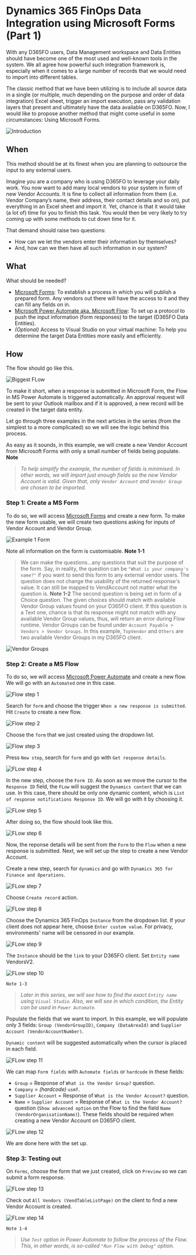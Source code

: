 # Dynamics 365 FinOps Data Integration using Microsoft Forms (Part 1)


With any D365FO users, Data Management workspace and Data Entities should have become one of the most used and well-known tools in the system. We all agree how powerful such integration framework is, especially when it comes to a large number of records that we would need to import into different tables.

The classic method that we have been utilizing is to include all source data in a single (or multiple, much depending on the purpose and order of data integration) Excel sheet, trigger an import execution, pass any validation layers that present and ultimately have the data available on D365FO. Now, I would like to propose another method that might come useful in some circumstances: Using Microsoft Forms.

![Introduction](Introduction.png "The trio")

## When

This method should be at its finest when you are planning to outsource the input to any external users.

Imagine you are a company who is using D365FO to leverage your daily work. You now want to add many local vendors to your system in form of new Vendor Accounts. It is fine to collect all information from them (i.e. Vendor Company’s name, their address, their contact details and so on), put everything in an Excel sheet and import it. Yet, chance is that it would take (a lot of) time for you to finish this task. You would then be very likely to try coming up with some methods to cut down time for it.

That demand should raise two questions:

- How can we let the vendors enter their information by themselves?
- And, how can we then have all such information in our system?

## What

What should be needed?

- [Microsoft Forms](https://forms.office.com/): To establish a process in which you will publish a prepared form. Any vendors out there will have the access to it and they can fill any fields on in.
- [Microsoft Power Automate aka. Microsoft Flow](https://flow.microsoft.com/): To set up a protocol to push the input information (form responses) to the target (D365FO Data Entities).
- *(Optional)* Access to Visual Studio on your virtual machine: To help you determine the target Data Entities more easily and efficiently.

## How

The flow should go like this.

![Biggest FLow](Biggest-Flow.png "The Biggest FLow")

To make it short, when a response is submitted in Microsoft Form, the Flow in MS Power Automate is triggered automatically. An approval request will be sent to your Outlook mailbox and if it is approved, a new record will be created in the target data entity.

Let go through three examples in the next articles in the series (from the simplest to a more complicated) so we will see the logic behind this process.

As easy as it sounds, in this example, we will create a new Vendor Account from Microsoft Forms with only a small number of fields being populate.
**Note**
> *To help simplify the example, the number of fields is minimised. In other words, we will import just enough fields so the new Vendor Account is valid.*
> *Given that, only `Vendor Account` and `Vendor Group` are chosen to be imported.*

### Step 1: Create a MS Form

To do so, we will access [Microsoft Forms](https://forms.office.com/) and create a new form. To make the new form usable, we will create two questions asking for inputs of Vendor Account and Vendor Group.

![Example 1 Form](E1-1-NewForm.png "Example 1 Form")

Note all information on the form is customisable.
**Note 1-1**
> We can make the questions...any questions that suit the purpose of the form. Say, in reality, the question can be `"What is your company's name?"` if you want to send this form to any external vendor users. The question does not change the usability of the returned response's value. It can still be mapped to VendAccount not matter what the question is.
**Note 1-2**
> The second question is being set in form of a Choice question. The given choices should match with available Vendor Group values found on your D365FO client. If this question is a Text one, chance is that its response might not match with any available Vendor Group values, thus, will return an error during Flow runtime.
> Vendor Groups can be found under `Account Payable > Vendors > Vendor Groups`. In this example, `TopVendor` and `Others` are two available Vendor Groups in my D365FO client.

![Vendor Groups](E1-2-VendorGroups.png "Vendor Groups")

### Step 2: Create a MS Flow

To do so, we will access [Microsoft Power Automate](https://flow.microsoft.com/) and create a new flow. We will go with an `Automated` one in this case.

![Flow step 1](E1-3-Flow-1.png "Automated flow")

Search for `form` and choose the trigger `When a new response is submitted`. Hit `Create` to create a new flow.

![Flow step 2](E1-4-Flow-2.png "Form trigger")

Choose the `form` that we just created using the dropdown list.

![Flow step 3](E1-5-Flow-3.png "Choose form")

Press `New step`, search for `form` and go with `Get response details`.

![FLow step 4](E1-6-Flow-4.png "New step: Get response details")

In the new step, choose the `Form ID`. As soon as we move the cursor to the `Response ID` field, the `FLow` will suggest the `Dynamics content` that we can use. In this case, there should be only one dynamic content, which is `List of response notifications Response ID`. We will go with it by choosing it.

![FLow step 5](E1-7-Flow-5.png "Get response details")

After doing so, the flow should look like this.

![FLow step 6](E1-8-Flow-6.png "Form done")

Now, the reponse details will be sent from the `Form` to the `Flow` when a new response is submitted. Next, we will set up the step to create a new Vendor Account.

Create a new step, search for `dynamics` and go with `Dynamics 365 for Finance and Operations`.

![FLow step 7](E1-9-Flow-7.png "Dynamics 365 FinOps")

Choose `Create record` action.

![FLow step 8](E1-10-Flow-8.png "Create record action")

Choose the Dynamics 365 FinOps `Instance` from the dropdown list. If your client does not appear here, choose `Enter custom value`. For privacy, environments' name will be censored in our example.

![FLow step 9](E1-11-Flow-9.png "Set D365FO instance")

The `Instance` should be the `link` to your D365FO client. Set `Entity name` VendorsV2.

![FLow step 10](E1-12-Flow-10.png "Set Instance and Entity")

`Note 1-3`

> *Later in this series, we will see how to find the exact `Entity name` using `Visual Studio`. Also, we will see in which condition, the Entity can be used in `Power Automate`.*

Populate the fields that we want to import. In this example, we will populate only 3 fields: `Group (VendorGroupID)`, `Company (DataAreaId)` and `Supplier Account (VendorAccountNumber)`.

`Dynamic content` will be suggested automatically when the cursor is placed in each field.

![FLow step 11](E1-13-Flow-11.png "Map Form fields with Automate fields")

We can map `Form fields` with `Automate fields` or `hardcode` in these fields:

- `Group` = Response of `What is the Vendor Group?` question.
- `Company` = *(hardcode)* `usmf`.
- `Supplier Account` = Response of `What is the Vendor Account?` question.
- `Name` = `Supplier Account` =  Response of `What is the Vendor Account?` question (`Show advanced option` on the Flow to find the field `Name (VendorOrganisationName)`).
These fields should be required when creating a new Vendor Account on D365FO client.

![FLow step 12](E1-14-Flow-12.png "Map Form fields with Automate fields")

We are done here with the set up.

### Step 3: Testing out

On `Forms`, choose the form that we just created, click on `Preview` so we can submit a form response.

![FLow step 13](E1-15-Flow-13.png "Map Form fields with Automate fields")

Check out `All Vendors (VendTableListPage)` on the client to find a new Vendor Account is created.

![FLow step 14](E1-16-Flow-14.png "Map Form fields with Automate fields")

`Note 1-4`

> *Use `Test` option in Power Automate to follow the process of the Flow. This, in other words, is so-called `"Run Flow with Debug"` option.*

